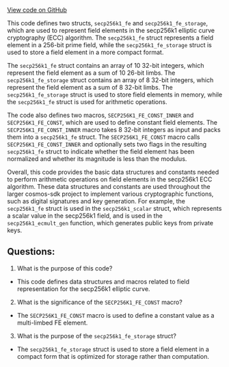 [View code on GitHub](https://github.com/cosmos/cosmos-sdk/blob/main/crypto/keys/secp256k1/internal/secp256k1/libsecp256k1/src/field_10x26.h)

This code defines two structs, `secp256k1_fe` and `secp256k1_fe_storage`, which are used to represent field elements in the secp256k1 elliptic curve cryptography (ECC) algorithm. The `secp256k1_fe` struct represents a field element in a 256-bit prime field, while the `secp256k1_fe_storage` struct is used to store a field element in a more compact format.

The `secp256k1_fe` struct contains an array of 10 32-bit integers, which represent the field element as a sum of 10 26-bit limbs. The `secp256k1_fe_storage` struct contains an array of 8 32-bit integers, which represent the field element as a sum of 8 32-bit limbs. The `secp256k1_fe_storage` struct is used to store field elements in memory, while the `secp256k1_fe` struct is used for arithmetic operations.

The code also defines two macros, `SECP256K1_FE_CONST_INNER` and `SECP256K1_FE_CONST`, which are used to define constant field elements. The `SECP256K1_FE_CONST_INNER` macro takes 8 32-bit integers as input and packs them into a `secp256k1_fe` struct. The `SECP256K1_FE_CONST` macro calls `SECP256K1_FE_CONST_INNER` and optionally sets two flags in the resulting `secp256k1_fe` struct to indicate whether the field element has been normalized and whether its magnitude is less than the modulus.

Overall, this code provides the basic data structures and constants needed to perform arithmetic operations on field elements in the secp256k1 ECC algorithm. These data structures and constants are used throughout the larger cosmos-sdk project to implement various cryptographic functions, such as digital signatures and key generation. For example, the `secp256k1_fe` struct is used in the `secp256k1_scalar` struct, which represents a scalar value in the secp256k1 field, and is used in the `secp256k1_ecmult_gen` function, which generates public keys from private keys.
## Questions: 
 1. What is the purpose of this code?
- This code defines data structures and macros related to field representation for the secp256k1 elliptic curve.

2. What is the significance of the `SECP256K1_FE_CONST` macro?
- The `SECP256K1_FE_CONST` macro is used to define a constant value as a multi-limbed FE element.

3. What is the purpose of the `secp256k1_fe_storage` struct?
- The `secp256k1_fe_storage` struct is used to store a field element in a compact form that is optimized for storage rather than computation.